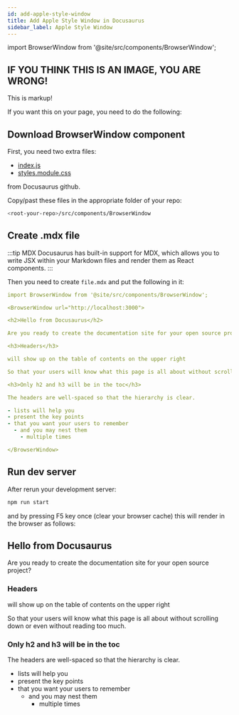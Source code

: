 ```yaml
---
id: add-apple-style-window
title: Add Apple Style Window in Docusaurus
sidebar_label: Apple Style Window
---
```


import BrowserWindow from '@site/src/components/BrowserWindow';

<BrowserWindow url="http://localhost:3000">
<h2>IF YOU THINK THIS IS AN IMAGE, YOU ARE WRONG!</h2>
This is markup!
</BrowserWindow>

<br/>

If you want this on your page, you need to do the following:
## Download BrowserWindow component

First, you need two extra files: 
- [index.js](https://raw.githubusercontent.com/facebook/docusaurus/master/website/src/components/BrowserWindow/index.js)
- [styles.module.css](https://raw.githubusercontent.com/facebook/docusaurus/master/website/src/components/BrowserWindow/styles.module.css)

from Docusaurus github. 

Copy/past these files in the appropriate folder of your repo:

```bash
<root-your-repo>/src/components/BrowserWindow
```

## Create .mdx file

:::tip MDX
Docusaurus has built-in support for MDX, which allows you to write JSX within your Markdown files and render them as React components.
:::

Then you need to create `file.mdx` and put the following in it:

```yml  {1} title="file.mdx"
import BrowserWindow from '@site/src/components/BrowserWindow';

<BrowserWindow url="http://localhost:3000">

<h2>Hello from Docusaurus</h2>

Are you ready to create the documentation site for your open source project?

<h3>Headers</h3>

will show up on the table of contents on the upper right

So that your users will know what this page is all about without scrolling down or even without reading too much.

<h3>Only h2 and h3 will be in the toc</h3>

The headers are well-spaced so that the hierarchy is clear.

- lists will help you
- present the key points
- that you want your users to remember
  - and you may nest them
    - multiple times

</BrowserWindow>
```

## Run dev server

After rerun your development server:

```bash
npm run start
```

and by pressing F5 key once (clear your browser cache) this will render in the browser as follows:

<BrowserWindow url="http://localhost:3000">

<h2>Hello from Docusaurus</h2>

Are you ready to create the documentation site for your open source project?

<h3>Headers</h3>

will show up on the table of contents on the upper right

So that your users will know what this page is all about without scrolling down or even without reading too much.

<h3>Only h2 and h3 will be in the toc</h3>

The headers are well-spaced so that the hierarchy is clear.

- lists will help you
- present the key points
- that you want your users to remember
  - and you may nest them
    - multiple times

</BrowserWindow>
